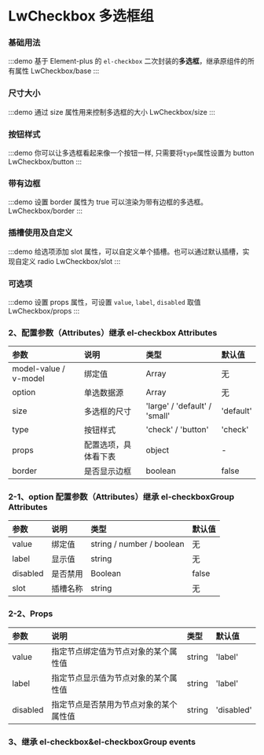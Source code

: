 # LwCheckbox 多选框组

### 基础用法

:::demo 基于 Element-plus 的 `el-checkbox` 二次封装的**多选框**，继承原组件的所有属性
LwCheckbox/base
:::

### 尺寸大小

:::demo 通过 size 属性用来控制多选框的大小
LwCheckbox/size
:::

### 按钮样式

:::demo 你可以让多选框看起来像一个按钮一样, 只需要将`type`属性设置为 button
LwCheckbox/button
:::

### 带有边框

:::demo 设置 border 属性为 true 可以渲染为带有边框的多选框。
LwCheckbox/border
:::

### 插槽使用及自定义

:::demo 给选项添加 slot 属性，可以自定义单个插槽。也可以通过默认插槽，实现自定义 radio
LwCheckbox/slot
:::

### 可选项

:::demo 设置 props 属性，可设置 `value`, `label`, `disabled` 取值
LwCheckbox/props
:::

### 2、配置参数（Attributes）继承 el-checkbox Attributes

| 参数                  | 说明                 | 类型                          | 默认值    |
| :-------------------- | :------------------- | :---------------------------- | :-------- |
| model-value / v-model | 绑定值               | Array                         | 无        |
| option                | 单选数据源           | Array                         | 无        |
| size                  | 多选框的尺寸         | 'large' / 'default' / 'small' | 'default' |
| type                  | 按钮样式             | 'check' / 'button'            | 'check'   |
| props                 | 配置选项，具体看下表 | object                        | -         |
| border                | 是否显示边框         | boolean                       | false     |

### 2-1、option 配置参数（Attributes）继承 el-checkboxGroup Attributes

| 参数     | 说明     | 类型                      | 默认值 |
| :------- | :------- | :------------------------ | :----- |
| value    | 绑定值   | string / number / boolean | 无     |
| label    | 显示值   | string                    | 无     |
| disabled | 是否禁用 | Boolean                   | false  |
| slot     | 插槽名称 | string                    | 无     |

### 2-2、Props

| 参数     | 说明                                   | 类型   | 默认值     |
| :------- | :------------------------------------- | :----- | :--------- |
| value    | 指定节点绑定值为节点对象的某个属性值   | string | 'label'    |
| label    | 指定节点显示值为节点对象的某个属性值   | string | 'label'    |
| disabled | 指定节点是否禁用为节点对象的某个属性值 | string | 'disabled' |

### 3、继承 el-checkbox&el-checkboxGroup events
